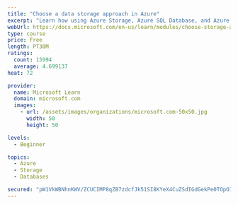 ```yaml
---
title: "Choose a data storage approach in Azure"
excerpt: "Learn how using Azure Storage, Azure SQL Database, and Azure Cosmos DB - or a combination of them - for your business scenario is the best way to get the most performant solution."
webUrl: https://docs.microsoft.com/en-us/learn/modules/choose-storage-approach-in-azure/
type: course
price: Free
length: PT30M
ratings:
  count: 15994
  average: 4.699137
heat: 72

provider:
  name: Microsoft Learn
  domain: microsoft.com
  images:
    - url: /assets/images/organizations/microsoft.com-50x50.jpg
      width: 50
      height: 50

levels:
  - Beginner

topics:
  - Azure
  - Storage
  - Databases

secured: "pW1VkWBNhnKWV/ZCUCIMP8qZB7zdcfJk51SI8KYeX4CuZSdIGdGekPe0TOpOIQ4eZoDfrQUU1JKrz85HijEv/gXPaizI9jpRTsDbiPmy1KLwAA+4QNrUiCacclYqJFAkVHmsbcghTQXs89k12n4W9nB2d5eOsK5Ib9IWCmTYeqPrYq0VuBjASWzFA3DGmozRtdtXXKFtVThr6tk44N2rT2kkf4hiIO6khadSPCQ1nsiJmU3sDMmXzmvf/0eW3bPwWkIycXuw0RhdDn9iEUfpws/aERNCDIE1Fc1+s9RF0UJDz6ZKa7H4yLCQ4YndbTykt/4fhhbl48c+bWhW4nhK06FQbR9DuUBOyIfPQhG8xBkyTkDTOMPQY2wgfJdBJWNrvKud51FhvTJ4ahFtRzBOv0anHZGxgBJo8M0Dd4+auP/Ek+lezr43t6a7ci5BK7R7;nJvBDOpOMNWVc9b7KAhP0w=="
---
```


